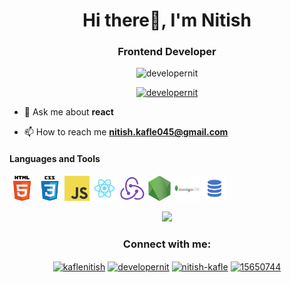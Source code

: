 
<h1 align="center">Hi there👋, I'm Nitish</h1>
<h3 align="center">Frontend Developer</h3>

<p align="center"> <img src="https://komarev.com/ghpvc/?username=developernit&label=Profile%20views&color=0e75b6&style=flat" alt="developernit" /> </p>



<p align="center"> <a href="https://twitter.com/developernit" target="blank"><img src="https://img.shields.io/twitter/follow/developernit?logo=twitter&style=for-the-badge" alt="developernit" /></a> </p>

- 💬 Ask me about **react**

- 📫 How to reach me **nitish.kafle045@gmail.com**


#### Languages and Tools

<code><img height="40" src="https://raw.githubusercontent.com/github/explore/80688e429a7d4ef2fca1e82350fe8e3517d3494d/topics/html/html.png"></code>
<code><img height="40" src="https://raw.githubusercontent.com/github/explore/80688e429a7d4ef2fca1e82350fe8e3517d3494d/topics/css/css.png"></code>
<code><img height="40" src="https://raw.githubusercontent.com/github/explore/80688e429a7d4ef2fca1e82350fe8e3517d3494d/topics/javascript/javascript.png"></code>
<code><img height="40" src="https://raw.githubusercontent.com/github/explore/80688e429a7d4ef2fca1e82350fe8e3517d3494d/topics/react/react.png"></code>
<code><img height="40" src="https://raw.githubusercontent.com/github/explore/80688e429a7d4ef2fca1e82350fe8e3517d3494d/topics/redux/redux.png"></code>
<code><img height="40" src="https://raw.githubusercontent.com/github/explore/80688e429a7d4ef2fca1e82350fe8e3517d3494d/topics/nodejs/nodejs.png"></code>
<code><img height="40" src="https://raw.githubusercontent.com/github/explore/80688e429a7d4ef2fca1e82350fe8e3517d3494d/topics/mongodb/mongodb.png"></code>
<code><img height="40" src="https://raw.githubusercontent.com/github/explore/80688e429a7d4ef2fca1e82350fe8e3517d3494d/topics/sql/sql.png"></code>


<p align="center">
	<img width="450em" src="https://github-readme-stats.vercel.app/api/top-langs/?username=developernit&layout=compact&custom_title=Most used languages&langs_count=10&include_all_commits=true&hide_progress=true&hide_border=true&theme=dark&hide=">
</p>

<h3 align="center">Connect with me:</h3>
<p align="center">
<a href="https://dev.to/kaflenitish" target="blank"><img align="center" src="https://raw.githubusercontent.com/rahuldkjain/github-profile-readme-generator/master/src/images/icons/Social/devto.svg" alt="kaflenitish" height="30" width="40" /></a>
<a href="https://twitter.com/developernit" target="blank"><img align="center" src="https://raw.githubusercontent.com/rahuldkjain/github-profile-readme-generator/master/src/images/icons/Social/twitter.svg" alt="developernit" height="30" width="40" /></a>
<a href="https://linkedin.com/in/nitish-kafle" target="blank"><img align="center" src="https://raw.githubusercontent.com/rahuldkjain/github-profile-readme-generator/master/src/images/icons/Social/linked-in-alt.svg" alt="nitish-kafle" height="30" width="40" /></a>
<a href="https://stackoverflow.com/users/15650744" target="blank"><img align="center" src="https://raw.githubusercontent.com/rahuldkjain/github-profile-readme-generator/master/src/images/icons/Social/stack-overflow.svg" alt="15650744" height="30" width="40" /></a>
</p>
